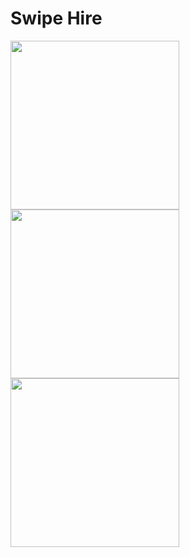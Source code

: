 # Swipe Hire

<img src="https://github.com/user-attachments/assets/7c71f2a1-3af6-47a5-b313-e13ecd4fce85" width="270" />
<img src="https://github.com/user-attachments/assets/b2d76576-4565-4386-bc02-596264772ac8" width="270" />
<img src="https://github.com/user-attachments/assets/eed0fb2f-da89-475a-9558-ba669dc9c8cc" width="270" />

